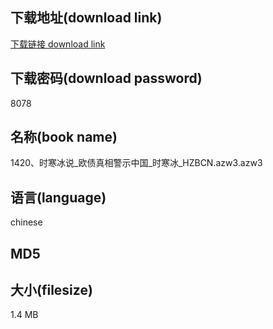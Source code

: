 ## 下载地址(download link)
[下载链接 download link](https://voluble-croquembouche-d321dc.netlify.app/?s=1420%E3%80%81%E6%97%B6%E5%AF%92%E5%86%B0%E8%AF%B4_%E6%AC%A7%E5%80%BA%E7%9C%9F%E7%9B%B8%E8%AD%A6%E7%A4%BA%E4%B8%AD%E5%9B%BD_%E6%97%B6%E5%AF%92%E5%86%B0_HZBCN.azw3)

## 下载密码(download password)
8078

## 名称(book name)
1420、时寒冰说_欧债真相警示中国_时寒冰_HZBCN.azw3.azw3

## 语言(language)
chinese

## MD5


## 大小(filesize)
1.4 MB
